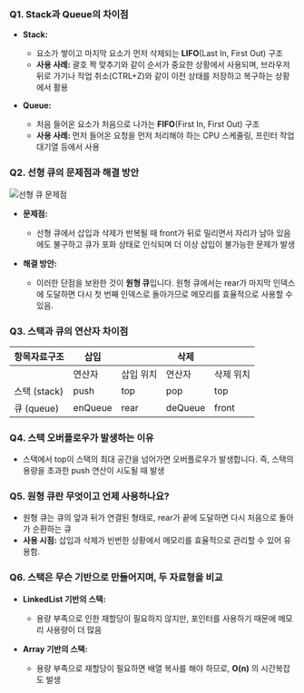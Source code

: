 ### Q1. Stack과 Queue의 차이점
- **Stack:**
    - 요소가 쌓이고 마지막 요소가 먼저 삭제되는 **LIFO**(Last In, First Out) 구조
    - **사용 사례:** 괄호 짝 맞추기와 같이 순서가 중요한 상황에서 사용되며, 브라우저 뒤로 가기나 작업 취소(CTRL+Z)와 같이 이전 상태를 저장하고 복구하는 상황에서 활용

- **Queue:**
    - 처음 들어온 요소가 처음으로 나가는 **FIFO**(First In, First Out) 구조
    - **사용 사례:** 먼저 들어온 요청을 먼저 처리해야 하는 CPU 스케줄링, 프린터 작업 대기열 등에서 사용

### Q2. 선형 큐의 문제점과 해결 방안
![선형 큐 문제점](https://velog.velcdn.com/images/faulty337/post/088e1839-3659-4d32-811f-145bdb355207/image.png)
- **문제점:**
    - 선형 큐에서 삽입과 삭제가 반복될 때 front가 뒤로 밀리면서 자리가 남아 있음에도 불구하고 큐가 포화 상태로 인식되며 더 이상 삽입이 불가능한 문제가 발생

- **해결 방안:**
    - 이러한 단점을 보완한 것이 **원형 큐**입니다. 원형 큐에서는 rear가 마지막 인덱스에 도달하면 다시 첫 번째 인덱스로 돌아가므로 메모리를 효율적으로 사용할 수 있음.

### Q3. 스택과 큐의 연산자 차이점
| 항목자료구조 | 삽입 |  | 삭제 |  |
| --- | --- | --- | --- | --- |
|  | 연산자 | 삽입 위치 | 연산자 | 삭제 위치 |
| 스택 (stack) | push | top | pop | top |
| 큐 (queue) | enQueue | rear | deQueue | front |

### Q4. 스택 오버플로우가 발생하는 이유
- 스택에서 top이 스택의 최대 공간을 넘어가면 오버플로우가 발생합니다. 즉, 스택의 용량을 초과한 push 연산이 시도될 때 발생

### Q5. 원형 큐란 무엇이고 언제 사용하나요?
- 원형 큐는 큐의 앞과 뒤가 연결된 형태로, rear가 끝에 도달하면 다시 처음으로 돌아가 순환하는 큐
- **사용 시점:** 삽입과 삭제가 빈번한 상황에서 메모리를 효율적으로 관리할 수 있어 유용함.

### Q6. 스택은 무슨 기반으로 만들어지며, 두 자료형을 비교
- **LinkedList 기반의 스택:**
    - 용량 부족으로 인한 재할당이 필요하지 않지만, 포인터를 사용하기 때문에 메모리 사용량이 더 많음

- **Array 기반의 스택:**
    - 용량 부족으로 재할당이 필요하면 배열 복사를 해야 하므로, **O(n)** 의 시간복잡도 발생
